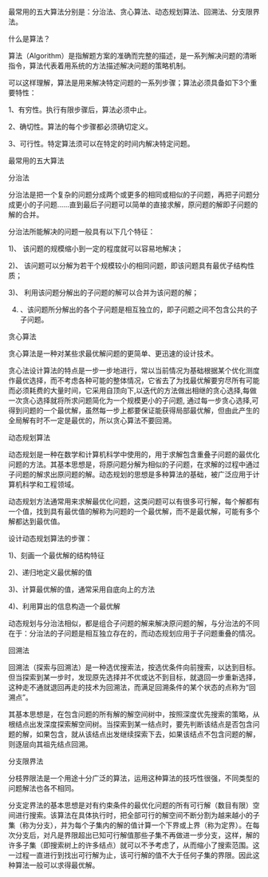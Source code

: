 最常用的五大算法分别是：分治法、贪心算法、动态规划算法、回溯法、分支限界法。  

什么是算法？  

算法（Algorithm）是指解题方案的准确而完整的描述，是一系列解决问题的清晰指令，算法代表着用系统的方法描述解决问题的策略机制。  

可以这样理解，算法是用来解决特定问题的一系列步骤；算法必须具备如下3个重要特性：  

1、有穷性。执行有限步骤后，算法必须中止。  

2、确切性。算法的每个步骤都必须确切定义。  

3、可行性。特定算法须可以在特定的时间内解决特定问题。  

最常用的五大算法  

分治法  

分治法是把一个复杂的问题分成两个或更多的相同或相似的子问题，再把子问题分成更小的子问题……直到最后子问题可以简单的直接求解，原问题的解即子问题的解的合并。  

分治法所能解决的问题一般具有以下几个特征：  

1)、 该问题的规模缩小到一定的程度就可以容易地解决；  

2)、 该问题可以分解为若干个规模较小的相同问题，即该问题具有最优子结构性质；  

3)、 利用该问题分解出的子问题的解可以合并为该问题的解；  

4) 、该问题所分解出的各个子问题是相互独立的，即子问题之间不包含公共的子子问题。  

贪心算法  

贪心算法是一种对某些求最优解问题的更简单、更迅速的设计技术。  

贪心法设计算法的特点是一步一步地进行，常以当前情况为基础根据某个优化测度作最优选择，而不考虑各种可能的整体情况，它省去了为找最优解要穷尽所有可能而必须耗费的大量时间，它采用自顶向下,以迭代的方法做出相继的贪心选择,每做一次贪心选择就将所求问题简化为一个规模更小的子问题, 通过每一步贪心选择,可得到问题的一个最优解，虽然每一步上都要保证能获得局部最优解，但由此产生的全局解有时不一定是最优的，所以贪心算法不要回溯。  

动态规划算法  

动态规划是一种在数学和计算机科学中使用的，用于求解包含重叠子问题的最优化问题的方法。其基本思想是，将原问题分解为相似的子问题，在求解的过程中通过子问题的解求出原问题的解。动态规划的思想是多种算法的基础，被广泛应用于计算机科学和工程领域。  

动态规划方法通常用来求解最优化问题，这类问题可以有很多可行解，每个解都有一个值，找到具有最优值的解称为问题的一个最优解，而不是最优解，可能有多个解都达到最优值。  

设计动态规划算法的步骤：  

1)、刻画一个最优解的结构特征  

2)、递归地定义最优解的值  

3)、计算最优解的值，通常采用自底向上的方法  

4)、利用算出的信息构造一个最优解  

动态规划与分治法相似，都是组合子问题的解来解决原问题的解，与分治法的不同在于：分治法的子问题是相互独立存在的，而动态规划应用于子问题重叠的情况。  

回溯法  

回溯法（探索与回溯法）是一种选优搜索法，按选优条件向前搜索，以达到目标。但当探索到某一步时，发现原先选择并不优或达不到目标，就退回一步重新选择，这种走不通就退回再走的技术为回溯法，而满足回溯条件的某个状态的点称为“回溯点”。  

其基本思想是，在包含问题的所有解的解空间树中，按照深度优先搜索的策略，从根结点出发深度探索解空间树。当探索到某一结点时，要先判断该结点是否包含问题的解，如果包含，就从该结点出发继续探索下去，如果该结点不包含问题的解，则逐层向其祖先结点回溯。  

分支限界法  

分枝界限法是一个用途十分广泛的算法，运用这种算法的技巧性很强，不同类型的问题解法也各不相同。  

分支定界法的基本思想是对有约束条件的最优化问题的所有可行解（数目有限）空间进行搜索。该算法在具体执行时，把全部可行的解空间不断分割为越来越小的子集（称为分支），并为每个子集内的解的值计算一个下界或上界（称为定界）。在每次分支后，对凡是界限超出已知可行解值那些子集不再做进一步分支，这样，解的许多子集（即搜索树上的许多结点）就可以不予考虑了，从而缩小了搜索范围。这一过程一直进行到找出可行解为止，该可行解的值不大于任何子集的界限。因此这种算法一般可以求得最优解。
